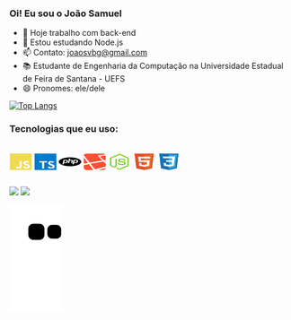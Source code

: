 ### Oi! Eu sou o João Samuel

- 🔭 Hoje trabalho com back-end
- 🌱 Estou estudando Node.js
- 📫 Contato: joaosvbg@gmail.com
- 📚 Estudante de Engenharia da Computação na Universidade Estadual de Feira de Santana - UEFS
- 😄 Pronomes: ele/dele


[![Top Langs](https://github-readme-stats.vercel.app/api/top-langs/?username=JoaoSamuel11&layout=compact&theme=radical)](https://github.com/JoaoSamuel11/github-readme-stats)

### Tecnologias que eu uso:

<div style="display: inline_block"><br>
  <img align="center" alt="Ped-Js" height="30" width="40" src="https://raw.githubusercontent.com/devicons/devicon/master/icons/javascript/javascript-plain.svg">
  <img align="center" alt="Ped-Ts" height="30" width="40" src="https://raw.githubusercontent.com/devicons/devicon/master/icons/typescript/typescript-plain.svg">
  <img align="center" alt="Ped-CSS" height="30" width="40" src="https://raw.githubusercontent.com/devicons/devicon/master/icons/php/php-plain.svg">
  <img align="center" alt="Ped-CSS" height="30" width="40" src="https://raw.githubusercontent.com/devicons/devicon/master/icons/laravel/laravel-plain.svg">
  <img align="center" alt="Ped-CSS" height="30" width="40" src="https://raw.githubusercontent.com/devicons/devicon/master/icons/nodejs/nodejs-plain.svg">
  <img align="center" alt="Ped-HTML" height="30" width="40" src="https://raw.githubusercontent.com/devicons/devicon/master/icons/html5/html5-original.svg">
  <img align="center" alt="Ped-CSS" height="30" width="40" src="https://raw.githubusercontent.com/devicons/devicon/master/icons/css3/css3-original.svg">
  </div>
  
  ## 
  
  <div> 
  <a href="https://instagram.com/joao__samuel" target="_blank"><img src="https://img.shields.io/badge/-Instagram-%23E4405F?style=for-the-badge&logo=instagram&logoColor=white" target="_blank"></a>
 <a href="https://www.linkedin.com/in/jo%C3%A3o-samuel-vilas-boas-g%C3%B3es-1b909a216/" target="_blank"><img src="https://img.shields.io/badge/-LinkedIn-%230077B5?style=for-the-badge&logo=Linkedin&logoColor=white" target="_blank"></a>
 
  ![Snake animation](https://github.com/rafaballerini/rafaballerini/blob/output/github-contribution-grid-snake.svg)
 
</div>
